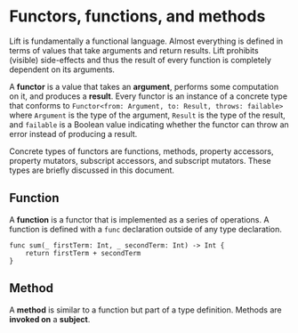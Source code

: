 # Functors, functions, and methods
Lift is fundamentally a functional language. Almost everything is defined in terms of values that take arguments and return results. Lift prohibits (visible) side-effects and thus the result of every function is completely dependent on its arguments.

A **functor** is a value that takes an **argument**, performs some computation on it, and produces a **result**. Every functor is an instance of a concrete type that conforms to `Functor<from: Argument, to: Result, throws: failable>` where `Argument` is the type of the argument, `Result` is the type of the result, and `failable` is a Boolean value indicating whether the functor can throw an error instead of producing a result.

Concrete types of functors are functions, methods, property accessors, property mutators, subscript accessors, and subscript mutators. These types are briefly discussed in this document.

## Function
A **function** is a functor that is implemented as a series of operations. A function is defined with a `func` declaration outside of any type declaration.

	func sum(_ firstTerm: Int, _ secondTerm: Int) -> Int {
		return firstTerm + secondTerm
	}

## Method
A **method** is similar to a function but part of a type definition. Methods are **invoked on** a **subject**.